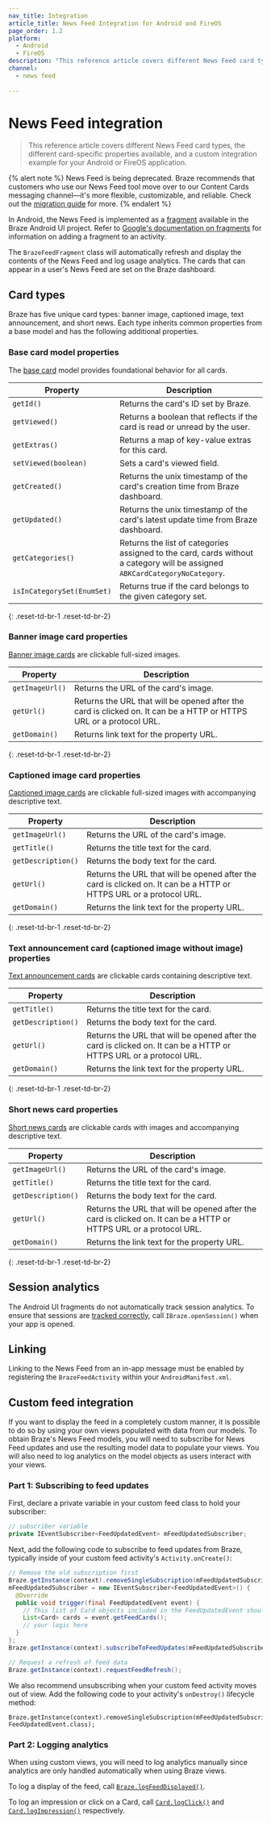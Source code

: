 ```yaml
---
nav_title: Integration
article_title: News Feed Integration for Android and FireOS
page_order: 1.2
platform: 
  - Android
  - FireOS
description: "This reference article covers different News Feed card types, the different card-specific properties available, and a custom integration example for your Android or FireOS application."
channel:
  - news feed
  
---
```


# News Feed integration

> This reference article covers different News Feed card types, the different card-specific properties available, and a custom integration example for your Android or FireOS application.

{% alert note %}
News Feed is being deprecated. Braze recommends that customers who use our News Feed tool move over to our Content Cards messaging channel—it's more flexible, customizable, and reliable. Check out the [migration guide]({{site.baseurl}}/user_guide/message_building_by_channel/content_cards/migrating_from_news_feed/) for more.
{% endalert %}

In Android, the News Feed is implemented as a [fragment][2] available in the Braze Android UI project. Refer to [Google's documentation on fragments][3] for information on adding a fragment to an activity.

The `BrazeFeedFragment` class will automatically refresh and display the contents of the News Feed and log usage analytics. The cards that can appear in a user's News Feed are set on the Braze dashboard.

## Card types

Braze has five unique card types: banner image, captioned image, text announcement, and short news. Each type inherits common properties from a base model and has the following additional properties.

### Base card model properties

The [base card][29] model provides foundational behavior for all cards.  

|Property|Description|
|---|---|
| `getId()` | Returns the card's ID set by Braze. |
| `getViewed()` | Returns a boolean that reflects if the card is read or unread by the user. |
| `getExtras()` | Returns a map of key-value extras for this card. |
| `setViewed(boolean)` | Sets a card's viewed field. |
| `getCreated()` | Returns the unix timestamp of the card's creation time from Braze dashboard. |
| `getUpdated()` | Returns the unix timestamp of the card's latest update time from Braze dashboard. |
| `getCategories()` | Returns the list of categories assigned to the card, cards without a category will be assigned `ABKCardCategoryNoCategory`. |
| `isInCategorySet(EnumSet)` | Returns true if the card belongs to the given category set. |
{: .reset-td-br-1 .reset-td-br-2}

### Banner image card properties

[Banner image cards][30] are clickable full-sized images.

|Property|Description|
|---|---|
| `getImageUrl()` | Returns the URL of the card's image. |
| `getUrl()` | Returns the URL that will be opened after the card is clicked on. It can be a HTTP or HTTPS URL or a protocol URL. |
| `getDomain()` | Returns link text for the property URL. |
{: .reset-td-br-1 .reset-td-br-2}

### Captioned image card properties

[Captioned image cards][31] are clickable full-sized images with accompanying descriptive text.

|Property|Description|
|---|---|
| `getImageUrl()` | Returns the URL of the card's image. |
| `getTitle()` | Returns the title text for the card. |
| `getDescription()` | Returns the body text for the card. |
| `getUrl()` | Returns the URL that will be opened after the card is clicked on.  It can be a HTTP or HTTPS URL or a protocol URL. |
| `getDomain()` | Returns the link text for the property URL. |
{: .reset-td-br-1 .reset-td-br-2}

### Text announcement card (captioned image without image) properties

[Text announcement cards][32] are clickable cards containing descriptive text.

|Property|Description|
|---|---|
| `getTitle()` | Returns the title text for the card. |
| `getDescription()` | Returns the body text for the card. |
| `getUrl()` | Returns the URL that will be opened after the card is clicked on. It can be a HTTP or HTTPS URL or a protocol URL. |
| `getDomain()` | Returns the link text for the property URL. |
{: .reset-td-br-1 .reset-td-br-2}

### Short news card properties

[Short news cards][33] are clickable cards with images and accompanying descriptive text.

|Property|Description|
|---|---|
| `getImageUrl()` | Returns the URL of the card's image. |
| `getTitle()` | Returns the title text for the card. |
| `getDescription()` | Returns the body text for the card. |
| `getUrl()` | Returns the URL that will be opened after the card is clicked on. It can be a HTTP or HTTPS URL or a protocol URL. |
| `getDomain()` | Returns the link text for the property URL. |
{: .reset-td-br-1 .reset-td-br-2}

## Session analytics

The Android UI fragments do not automatically track session analytics. To ensure that sessions are [tracked correctly][4], call `IBraze.openSession()` when your app is opened.

## Linking

Linking to the News Feed from an in-app message must be enabled by registering the `BrazeFeedActivity` within your `AndroidManifest.xml`.

## Custom feed integration

If you want to display the feed in a completely custom manner, it is possible to do so by using your own views populated with data from our models. To obtain Braze's News Feed models, you will need to subscribe for News Feed updates and use the resulting model data to populate your views. You will also need to log analytics on the model objects as users interact with your views.

### Part 1: Subscribing to feed updates

First, declare a private variable in your custom feed class to hold your subscriber:

```java
// subscriber variable
private IEventSubscriber<FeedUpdatedEvent> mFeedUpdatedSubscriber;
```

Next, add the following code to subscribe to feed updates from Braze, typically inside of your custom feed activity's `Activity.onCreate()`:

```java
// Remove the old subscription first
Braze.getInstance(context).removeSingleSubscription(mFeedUpdatedSubscriber, FeedUpdatedEvent.class);
mFeedUpdatedSubscriber = new IEventSubscriber<FeedUpdatedEvent>() {
  @Override
  public void trigger(final FeedUpdatedEvent event) {
    // This list of Card objects included in the FeedUpdatedEvent should be used to populate your News Feed views.
    List<Card> cards = event.getFeedCards();
    // your logic here
  }
};
Braze.getInstance(context).subscribeToFeedUpdates(mFeedUpdatedSubscriber);

// Request a refresh of feed data
Braze.getInstance(context).requestFeedRefresh();
```

We also recommend unsubscribing when your custom feed activity moves out of view. Add the following code to your activity's `onDestroy()` lifecycle method:

```
Braze.getInstance(context).removeSingleSubscription(mFeedUpdatedSubscriber, FeedUpdatedEvent.class);
```

### Part 2: Logging analytics

When using custom views, you will need to log analytics manually since analytics are only handled automatically when using Braze views.

To log a display of the feed, call [`Braze.logFeedDisplayed()`][6].

To log an impression or click on a Card, call [`Card.logClick()`][7] and [`Card.logImpression()`][8] respectively.

[36]: https://braze-inc.github.io/braze-android-sdk/kdoc/braze-android-sdk/com.braze.models.cards/-card/get-extras.html
[2]: http://developer.android.com/guide/components/fragments.html
[3]: https://developer.android.com/guide/fragments#Adding "Android Documentation: Fragments"
[4]: {{site.baseurl}}/developer_guide/platform_integration_guides/android/analytics/tracking_sessions/
[6]: https://braze-inc.github.io/braze-android-sdk/kdoc/braze-android-sdk/com.braze/-i-braze/log-feed-displayed.html
[7]: https://braze-inc.github.io/braze-android-sdk/kdoc/braze-android-sdk/com.braze.models.cards/-card/log-click.html
[8]: https://braze-inc.github.io/braze-android-sdk/kdoc/braze-android-sdk/com.braze.models.cards/-card/log-impression.html
[9]: {{site.baseurl}}/developer_guide/platform_integration_guides/android/news_feed/card_types/#card-types
[29]: https://braze-inc.github.io/braze-android-sdk/kdoc/braze-android-sdk/com.braze.models.cards/-card/index.html
[30]: https://braze-inc.github.io/braze-android-sdk/kdoc/braze-android-sdk/com.braze.models.cards/-banner-image-card/index.html
[31]: https://braze-inc.github.io/braze-android-sdk/kdoc/braze-android-sdk/com.braze.models.cards/-captioned-image-card/index.html
[32]: https://braze-inc.github.io/braze-android-sdk/kdoc/braze-android-sdk/com.braze.models.cards/-text-announcement-card/index.html
[33]: https://braze-inc.github.io/braze-android-sdk/kdoc/braze-android-sdk/com.braze.models.cards/-short-news-card/index.html
